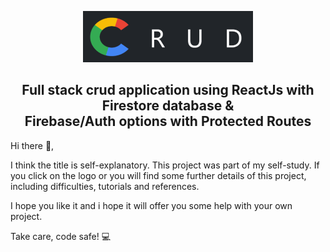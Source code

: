 <p href="https://crud-auth.netlify.app/" align="center">
  <img src="https://github.com/AndrasE/crud-auth-and-fire/blob/main/public/logo-readme.png?raw=true">
</p>

<h2 align="center">
Full stack crud application using ReactJs with Firestore database & 
  <br> Firebase/Auth options with Protected Routes
</h2>


Hi there 👋,

I think the title is self-explanatory. 
This project was part of my self-study.
If you click on the logo or you will find some further details of this project, 
including difficulties, tutorials and references.

I hope you like it and i hope it will offer you some help with your own project. 

Take care, code safe! 💻
